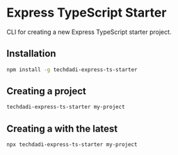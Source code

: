 # Express TypeScript Starter

CLI for creating a new Express TypeScript starter project.

## Installation

```bash
npm install -g techdadi-express-ts-starter
```

## Creating a project

```bash
techdadi-express-ts-starter my-project
```

## Creating a with the latest

```bash
npx techdadi-express-ts-starter my-project
```
